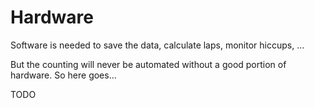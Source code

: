 # Hardware

Software is needed to save the data, calculate laps, monitor hiccups, ...

But the counting will never be automated without a good portion of hardware. So here goes...


TODO